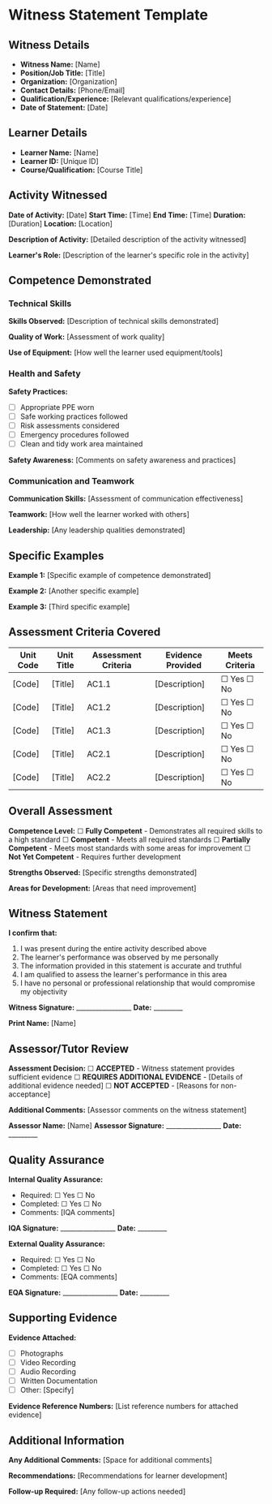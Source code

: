 # Witness Statement Template

## Witness Details
- **Witness Name:** [Name]
- **Position/Job Title:** [Title]
- **Organization:** [Organization]
- **Contact Details:** [Phone/Email]
- **Qualification/Experience:** [Relevant qualifications/experience]
- **Date of Statement:** [Date]

## Learner Details
- **Learner Name:** [Name]
- **Learner ID:** [Unique ID]
- **Course/Qualification:** [Course Title]

## Activity Witnessed
**Date of Activity:** [Date]
**Start Time:** [Time]
**End Time:** [Time]
**Duration:** [Duration]
**Location:** [Location]

**Description of Activity:**
[Detailed description of the activity witnessed]

**Learner's Role:**
[Description of the learner's specific role in the activity]

## Competence Demonstrated

### Technical Skills
**Skills Observed:**
[Description of technical skills demonstrated]

**Quality of Work:**
[Assessment of work quality]

**Use of Equipment:**
[How well the learner used equipment/tools]

### Health and Safety
**Safety Practices:**
- ☐ Appropriate PPE worn
- ☐ Safe working practices followed
- ☐ Risk assessments considered
- ☐ Emergency procedures followed
- ☐ Clean and tidy work area maintained

**Safety Awareness:**
[Comments on safety awareness and practices]

### Communication and Teamwork
**Communication Skills:**
[Assessment of communication effectiveness]

**Teamwork:**
[How well the learner worked with others]

**Leadership:**
[Any leadership qualities demonstrated]

## Specific Examples

**Example 1:**
[Specific example of competence demonstrated]

**Example 2:**
[Another specific example]

**Example 3:**
[Third specific example]

## Assessment Criteria Covered

| Unit Code | Unit Title | Assessment Criteria | Evidence Provided | Meets Criteria |
|-----------|------------|-------------------|------------------|----------------|
| [Code] | [Title] | AC1.1 | [Description] | ☐ Yes ☐ No |
| [Code] | [Title] | AC1.2 | [Description] | ☐ Yes ☐ No |
| [Code] | [Title] | AC1.3 | [Description] | ☐ Yes ☐ No |
| [Code] | [Title] | AC2.1 | [Description] | ☐ Yes ☐ No |
| [Code] | [Title] | AC2.2 | [Description] | ☐ Yes ☐ No |

## Overall Assessment

**Competence Level:**
☐ **Fully Competent** - Demonstrates all required skills to a high standard
☐ **Competent** - Meets all required standards
☐ **Partially Competent** - Meets most standards with some areas for improvement
☐ **Not Yet Competent** - Requires further development

**Strengths Observed:**
[Specific strengths demonstrated]

**Areas for Development:**
[Areas that need improvement]

## Witness Statement

**I confirm that:**
1. I was present during the entire activity described above
2. The learner's performance was observed by me personally
3. The information provided in this statement is accurate and truthful
4. I am qualified to assess the learner's performance in this area
5. I have no personal or professional relationship that would compromise my objectivity

**Witness Signature:** _________________ **Date:** _________

**Print Name:** [Name]

## Assessor/Tutor Review

**Assessment Decision:**
☐ **ACCEPTED** - Witness statement provides sufficient evidence
☐ **REQUIRES ADDITIONAL EVIDENCE** - [Details of additional evidence needed]
☐ **NOT ACCEPTED** - [Reasons for non-acceptance]

**Additional Comments:**
[Assessor comments on the witness statement]

**Assessor Name:** [Name]
**Assessor Signature:** _________________ **Date:** _________

## Quality Assurance

**Internal Quality Assurance:**
- Required: ☐ Yes ☐ No
- Completed: ☐ Yes ☐ No
- Comments: [IQA comments]

**IQA Signature:** _________________ **Date:** _________

**External Quality Assurance:**
- Required: ☐ Yes ☐ No
- Completed: ☐ Yes ☐ No
- Comments: [EQA comments]

**EQA Signature:** _________________ **Date:** _________

## Supporting Evidence

**Evidence Attached:**
- ☐ Photographs
- ☐ Video Recording
- ☐ Audio Recording
- ☐ Written Documentation
- ☐ Other: [Specify]

**Evidence Reference Numbers:**
[List reference numbers for attached evidence]

## Additional Information

**Any Additional Comments:**
[Space for additional comments]

**Recommendations:**
[Recommendations for learner development]

**Follow-up Required:**
[Any follow-up actions needed]
